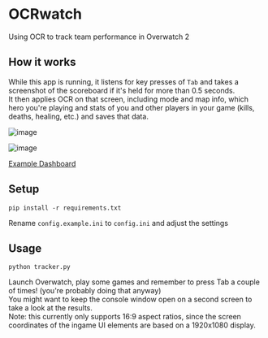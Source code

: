 # OCRwatch
Using OCR to track team performance in Overwatch 2

## How it works
While this app is running, it listens for key presses of `Tab` and takes a screenshot of the scoreboard if it's held for more than 0.5 seconds.  
It then applies OCR on that screen, including mode and map info, which hero you're playing and stats of you and other players in your game (kills, deaths, healing, etc.) and saves that data.

![image](https://user-images.githubusercontent.com/6525296/199619575-3fd903cf-c10d-42b0-882f-e35f388b66b7.png)



![image](https://user-images.githubusercontent.com/6525296/199619556-92f26629-4d76-48b0-9b1c-aa7aa874069e.png)



[Example Dashboard](https://gist.github.com/InventivetalentDev/03b64b8fe516d86cebd2d1f3405c57cc)

## Setup
```
pip install -r requirements.txt
```

Rename `config.example.ini` to `config.ini` and adjust the settings


## Usage
```
python tracker.py
```

Launch Overwatch, play some games and remember to press Tab a couple of times! (you're probably doing that anyway)  
You might want to keep the console window open on a second screen to take a look at the results.  
Note: this currently only supports 16:9 aspect ratios, since the screen coordinates of the ingame UI elements are based on a 1920x1080 display.
